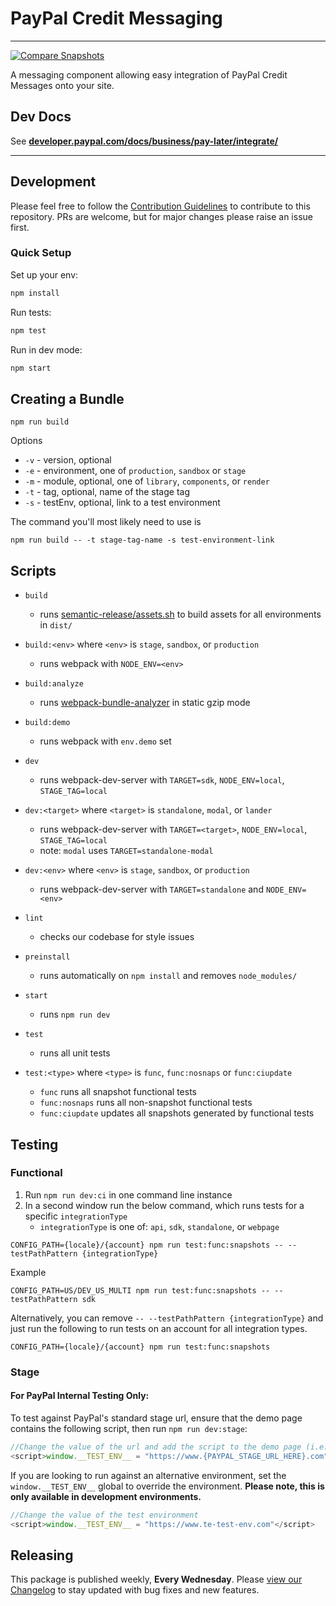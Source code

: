 # PayPal Credit Messaging

---

[![Compare Snapshots](https://github.com/paypal/paypal-messaging-components/actions/workflows/snapshotCompare.yml/badge.svg)](https://github.com/paypal/paypal-messaging-components/actions/workflows/snapshotCompare.yml)

A messaging component allowing easy integration of PayPal Credit Messages onto your site.

## Dev Docs

See **[developer.paypal.com/docs/business/pay-later/integrate/](https://developer.paypal.com/docs/business/pay-later/integrate/)**

---

## Development

Please feel free to follow the [Contribution Guidelines](./CONTRIBUTING.md) to contribute to this repository. PRs are welcome, but for major changes please raise an issue first.

### Quick Setup

Set up your env:

```bash
npm install
```

Run tests:

```bash
npm test
```

Run in dev mode:

```bash
npm start
```

## Creating a Bundle

```
npm run build
```

Options

-   `-v` - version, optional
-   `-e` - environment, one of `production`, `sandbox` or `stage`
-   `-m` - module, optional, one of `library`, `components`, or `render`
-   `-t` - tag, optional, name of the stage tag
-   `-s` - testEnv, optional, link to a test environment

The command you'll most likely need to use is

```
npm run build -- -t stage-tag-name -s test-environment-link
```

## Scripts

-   `build`

    -   runs [semantic-release/assets.sh](./scripts/semantic-release/assets.sh) to build assets for all environments in `dist/`

-   `build:<env>` where `<env>` is `stage`, `sandbox`, or `production`

    -   runs webpack with `NODE_ENV=<env>`

-   `build:analyze`

    -   runs [webpack-bundle-analyzer](https://github.com/webpack-contrib/webpack-bundle-analyzer) in static gzip mode

-   `build:demo`

    -   runs webpack with `env.demo` set

-   `dev`

    -   runs webpack-dev-server with `TARGET=sdk`, `NODE_ENV=local`, `STAGE_TAG=local`

-   `dev:<target>` where `<target>` is `standalone`, `modal`, or `lander`

    -   runs webpack-dev-server with `TARGET=<target>`, `NODE_ENV=local`, `STAGE_TAG=local`
    -   note: `modal` uses `TARGET=standalone-modal`

-   `dev:<env>` where `<env>` is `stage`, `sandbox`, or `production`

    -   runs webpack-dev-server with `TARGET=standalone` and `NODE_ENV=<env>`

-   `lint`

    -   checks our codebase for style issues

-   `preinstall`

    -   runs automatically on `npm install` and removes `node_modules/`

-   `start`

    -   runs `npm run dev`

-   `test`

    -   runs all unit tests

-   `test:<type>` where `<type>` is `func`, `func:nosnaps` or `func:ciupdate`
    -   `func` runs all snapshot functional tests
    -   `func:nosnaps` runs all non-snapshot functional tests
    -   `func:ciupdate` updates all snapshots generated by functional tests

## Testing

### Functional

1. Run `npm run dev:ci` in one command line instance
2. In a second window run the below command, which runs tests for a specific `integrationType`
    - `integrationType` is one of: `api`, `sdk`, `standalone`, or `webpage`

```
CONFIG_PATH={locale}/{account} npm run test:func:snapshots -- --testPathPattern {integrationType}
```

Example

```
CONFIG_PATH=US/DEV_US_MULTI npm run test:func:snapshots -- --testPathPattern sdk
```

Alternatively, you can remove `-- --testPathPattern {integrationType}` and just run the following to run tests on an account for all integration types.

```
CONFIG_PATH={locale}/{account} npm run test:func:snapshots
```

### Stage

#### For PayPal Internal Testing Only:

To test against PayPal's standard stage url, ensure that the demo page contains the following script, then run `npm run dev:stage`:

```javascript
//Change the value of the url and add the script to the demo page (i.e. standalone.html)
<script>window.__TEST_ENV__ = "https://www.{PAYPAL_STAGE_URL_HERE}.com"</script>
```

If you are looking to run against an alternative environment, set the `window.__TEST_ENV__` global to override the environment. **Please note, this is only available in development environments.**

```javascript
//Change the value of the test environment
<script>window.__TEST_ENV__ = "https://www.te-test-env.com"</script>
```

## Releasing

This package is published weekly, **Every Wednesday**. Please [view our Changelog](CHANGELOG.md) to stay updated with bug fixes and new features.
